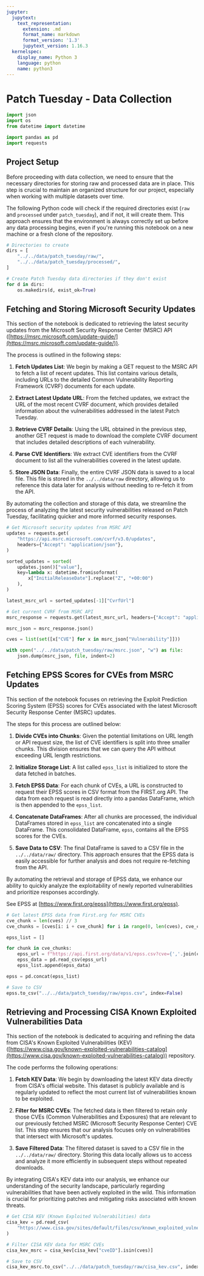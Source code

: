 ```yaml
---
jupyter:
  jupytext:
    text_representation:
      extension: .md
      format_name: markdown
      format_version: '1.3'
      jupytext_version: 1.16.3
  kernelspec:
    display_name: Python 3
    language: python
    name: python3
---
```


# Patch Tuesday - Data Collection

```python
import json
import os
from datetime import datetime

import pandas as pd
import requests
```

## Project Setup

Before proceeding with data collection, we need to ensure that the necessary directories for storing raw and processed data are in place. This step is crucial to maintain an organized structure for our project, especially when working with multiple datasets over time.

The following Python code will check if the required directories exist (`raw` and `processed` under `patch_tuesday`), and if not, it will create them. This approach ensures that the environment is always correctly set up before any data processing begins, even if you're running this notebook on a new machine or a fresh clone of the repository.


```python
# Directories to create
dirs = [
    "../../data/patch_tuesday/raw/",
    "../../data/patch_tuesday/processed/",
]

# Create Patch Tuesday data directories if they don't exist
for d in dirs:
    os.makedirs(d, exist_ok=True)
```

## Fetching and Storing Microsoft Security Updates

This section of the notebook is dedicated to retrieving the latest security updates from the Microsoft Security Response Center (MSRC) API ([https://msrc.microsoft.com/update-guide/](https://msrc.microsoft.com/update-guide/)). 

The process is outlined in the following steps:

1. **Fetch Updates List**: We begin by making a GET request to the MSRC API to fetch a list of recent updates. This list contains various details, including URLs to the detailed Common Vulnerability Reporting Framework (CVRF) documents for each update.

2. **Extract Latest Update URL**: From the fetched updates, we extract the URL of the most recent CVRF document, which provides detailed information about the vulnerabilities addressed in the latest Patch Tuesday.

3. **Retrieve CVRF Details**: Using the URL obtained in the previous step, another GET request is made to download the complete CVRF document that includes detailed descriptions of each vulnerability.

4. **Parse CVE Identifiers**: We extract CVE identifiers from the CVRF document to list all the vulnerabilities covered in the latest update.

5. **Store JSON Data**: Finally, the entire CVRF JSON data is saved to a local file. This file is stored in the `../../data/raw` directory, allowing us to reference this data later for analysis without needing to re-fetch it from the API.

By automating the collection and storage of this data, we streamline the process of analyzing the latest security vulnerabilities released on Patch Tuesday, facilitating quicker and more informed security responses.

```python
# Get Microsoft security updates from MSRC API
updates = requests.get(
    "https://api.msrc.microsoft.com/cvrf/v3.0/updates",
    headers={"Accept": "application/json"},
)

sorted_updates = sorted(
    updates.json()["value"],
    key=lambda x: datetime.fromisoformat(
        x["InitialReleaseDate"].replace("Z", "+00:00")
    ),
)

latest_msrc_url = sorted_updates[-1]["CvrfUrl"]

# Get current CVRF from MSRC API
msrc_response = requests.get(latest_msrc_url, headers={"Accept": "application/json"})

msrc_json = msrc_response.json()

cves = list(set([x["CVE"] for x in msrc_json["Vulnerability"]]))

with open("../../data/patch_tuesday/raw/msrc.json", "w") as file:
    json.dump(msrc_json, file, indent=2)
```

## Fetching EPSS Scores for CVEs from MSRC Updates

This section of the notebook focuses on retrieving the Exploit Prediction Scoring System (EPSS) scores for CVEs associated with the latest Microsoft Security Response Center (MSRC) updates. 

The steps for this process are outlined below:

1. **Divide CVEs into Chunks**: Given the potential limitations on URL length or API request size, the list of CVE identifiers is split into three smaller chunks. This division ensures that we can query the API without exceeding URL length restrictions.

2. **Initialize Storage List**: A list called `epss_list` is initialized to store the data fetched in batches.

3. **Fetch EPSS Data**: For each chunk of CVEs, a URL is constructed to request their EPSS scores in CSV format from the FIRST.org API. The data from each request is read directly into a pandas DataFrame, which is then appended to the `epss_list`.

4. **Concatenate DataFrames**: After all chunks are processed, the individual DataFrames stored in `epss_list` are concatenated into a single DataFrame. This consolidated DataFrame, `epss`, contains all the EPSS scores for the CVEs.

5. **Save Data to CSV**: The final DataFrame is saved to a CSV file in the `../../data/raw/` directory. This approach ensures that the EPSS data is easily accessible for further analysis and does not require re-fetching from the API.

By automating the retrieval and storage of EPSS data, we enhance our ability to quickly analyze the exploitability of newly reported vulnerabilities and prioritize responses accordingly.

See EPSS at [https://www.first.org/epss](https://www.first.org/epss).

```python
# Get latest EPSS data from First.org for MSRC CVEs
cve_chunk = len(cves) // 3
cve_chunks = [cves[i: i + cve_chunk] for i in range(0, len(cves), cve_chunk)]

epss_list = []

for chunk in cve_chunks:
    epss_url = f"https://api.first.org/data/v1/epss.csv?cve={','.join(chunk)}"
    epss_data = pd.read_csv(epss_url)
    epss_list.append(epss_data)

epss = pd.concat(epss_list)

# Save to CSV
epss.to_csv("../../data/patch_tuesday/raw/epss.csv", index=False)
```




## Retrieving and Processing CISA Known Exploited Vulnerabilities Data

This section of the notebook is dedicated to acquiring and refining the data from CISA's Known Exploited Vulnerabilities (KEV) ([https://www.cisa.gov/known-exploited-vulnerabilities-catalog](https://www.cisa.gov/known-exploited-vulnerabilities-catalog)) repository. 

The code performs the following operations:

1. **Fetch KEV Data**: We begin by downloading the latest KEV data directly from CISA's official website. This dataset is publicly available and is regularly updated to reflect the most current list of vulnerabilities known to be exploited.

2. **Filter for MSRC CVEs**: The fetched data is then filtered to retain only those CVEs (Common Vulnerabilities and Exposures) that are relevant to our previously fetched MSRC (Microsoft Security Response Center) CVE list. This step ensures that our analysis focuses only on vulnerabilities that intersect with Microsoft's updates.

3. **Save Filtered Data**: The filtered dataset is saved to a CSV file in the `../../data/raw/` directory. Storing this data locally allows us to access and analyze it more efficiently in subsequent steps without repeated downloads.

By integrating CISA's KEV data into our analysis, we enhance our understanding of the security landscape, particularly regarding vulnerabilities that have been actively exploited in the wild. This information is crucial for prioritizing patches and mitigating risks associated with known threats.

```python
# Get CISA KEV (Known Exploited Vulnerabilities) data
cisa_kev = pd.read_csv(
    "https://www.cisa.gov/sites/default/files/csv/known_exploited_vulnerabilities.csv"
)

# Filter CISA KEV data for MSRC CVEs
cisa_kev_msrc = cisa_kev[cisa_kev["cveID"].isin(cves)]

# Save to CSV
cisa_kev_msrc.to_csv("../../data/patch_tuesday/raw/cisa_kev.csv", index=False)
```
